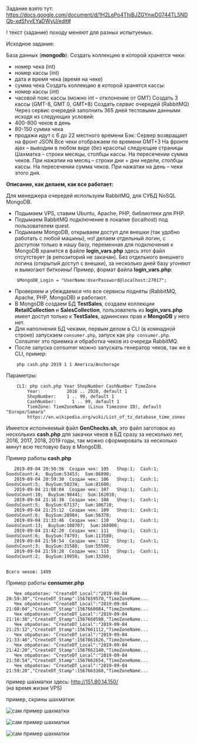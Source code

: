 
Задание взято тут: https://docs.google.com/document/d/1H2LePo4ThiBJZGYnwD0744TL5NDQb-xdSfyvEYaDWyU/edit# 

! текст (задание) походу меняют для разных испытуемых.

Исходное задание:

База данных (**mongodb**):
Создать коллекцию в которой хранятся чеки:
- номер чека (int)
- номер кассы (int)
- дата и время чека (время на чеке)
- сумма чека
Создать коллекцию в которой хранятся кассы:
- номер кассы (int)
- часовой пояс кассы (можно int – отклонение от GMT) 
Создать 3 кассы (GMT-8, GMT 0, GMT+8)
Создать сервис очередей (RabbitMQ)
Через сервис очередей заполнить 365 дней тестовыми данными исходя из следующих условий:
- 400-800 чеков в день
- 80-150 сумма чека
- продажи идут с 6 до 22 местного времени
Бэк:
Сервер возвращает на фронт JSON
Все чеки отображаем по времени GMT+3
На фронте ajax – выводим в любом виде (без красоты) следующие страницы
 Шахматка – строки месяцы, столбцы кассы. На пересечении сумма чеков. 
 При нажатии на месяц – строки дни + дни недели, столбцы кассы. На пересечении сумма чеков.
 При нажатии на день – чеки этого дня.
 



**Описание, как делаем, как все работает:**

Для менеджера очередей используем RabbitMQ, для СУБД NoSQL MongoDB.
- Подымаем VPS, ставим Ubuntu, Apache, PHP, библиотеки для PHP.
- Подымаем RabbitMQ подключение в локалке (localhost) под пользователем quest.
- Подымаем MongoDB, открываем доступ для внешки (так удобно работать с любой машины), 
но! делаем отдельный логин, с доступом только в нашу базу, переменная для подключения 
к MongoDB хранится в файле **login_vars.php** здесь этот файл отсутствует (в репозиторий не закачан).
Без отдельного внешнего логина (открытый доступ с внешки), за несколько дней базу угоняют и вымогают биткоины!
Пример, формат файла **login_vars.php**:
```
	$MongoDB_Login = "UserName:UserPassword@localhost:27017";
```

- Проверяем и убеждаемся что все сервисы подняты (RabbitMQ, Apache, PHP, MongoDB) и работают.
- В MongoDB создаем БД **TestSales**, создаем коллекции **RetailCollection** и **SalesCollection**, 
пользователь из **login_vars.php** имеет доступ только к **TestSales**, админских прав к **MongoDB** у него нет.
- Для наполнения БД чеками, первым делом в CLI (в комнадной строке) запускаем ```consumer.php```, 
запуск как  ```php consumer.php```. Consumer это приемка и обработка чеков из очереди RabbitMQ.
- После запуска consumer можно запускать генератор чеков, так же в CLI, пример: 
``` 
	php cash.php 2019 1 1 America/Anchorage 
```

Параметры:
```
	CLI: php cash.php Year ShopNumber CashNumber TimeZone
		Year:          2016 .. 2020, default 1
		ShopNumber:    1 .. 99, default 1
		CashNumber:      1 .. 99, default 1
		TiemZone: TiemZoneName (Linux Timezone ID), default "Europe/Samara"
		https://en.wikipedia.org/wiki/List_of_tz_database_time_zones
```

Имеется исполняемый файл **GenChecks.sh**, это файл заготовок из нескольких **cash.php** для закачки чеков в БД сразу за несколько лет, 2016, 2017, 2018, 2019 годы,
так можно сформировать за несколько минут всю тестовую базу в MongoDB.


Пример работы **cash.php**
```
   2019-09-04 20:50:56  Создан чек: 105   Shop:1;  Cash:1;  GoodsCount:4;  BuySum:53453;  Sum:86890;
   2019-09-04 20:59:30  Создан чек: 106   Shop:1;  Cash:1;  GoodsCount:5;  BuySum:50334;  Sum:81600;
   2019-09-04 21:08:04  Создан чек: 107   Shop:1;  Cash:1;  GoodsCount:10;  BuySum:98441;  Sum:162010;
   2019-09-04 21:16:38  Создан чек: 108   Shop:1;  Cash:1;  GoodsCount:5;  BuySum:67137;  Sum:106710;
   2019-09-04 21:25:12  Создан чек: 109   Shop:1;  Cash:1;  GoodsCount:6;  BuySum:28984;  Sum:56370;
   2019-09-04 21:33:46  Создан чек: 110   Shop:1;  Cash:1;  GoodsCount:13;  BuySum:108707;  Sum:168900;
   2019-09-04 21:42:20  Создан чек: 111   Shop:1;  Cash:1;  GoodsCount:6;  BuySum:74793;  Sum:113580;
   2019-09-04 21:50:54  Создан чек: 112   Shop:1;  Cash:1;  GoodsCount:3;  BuySum:31588;  Sum:55500;
   2019-09-04 21:59:28  Создан чек: 113   Shop:1;  Cash:1;  GoodsCount:2;  BuySum:19950;  Sum:33260;


Всего чеков: 1499
```

Пример работы **consumer.php**
```   Чек обработан: "CreateDT_Local":"2019-09-04 20:50:56","CreateDT_Stamp":1567659056,"TimeZoneName...
   Чек обработан: "CreateDT_Local":"2019-09-04 20:59:30","CreateDT_Stamp":1567659570,"TimeZoneName...
   Чек обработан: "CreateDT_Local":"2019-09-04 21:08:04","CreateDT_Stamp":1567660084,"TimeZoneName...
   Чек обработан: "CreateDT_Local":"2019-09-04 21:16:38","CreateDT_Stamp":1567660598,"TimeZoneName...
   Чек обработан: "CreateDT_Local":"2019-09-04 21:25:12","CreateDT_Stamp":1567661112,"TimeZoneName...
   Чек обработан: "CreateDT_Local":"2019-09-04 21:33:46","CreateDT_Stamp":1567661626,"TimeZoneName...
   Чек обработан: "CreateDT_Local":"2019-09-04 21:42:20","CreateDT_Stamp":1567662140,"TimeZoneName...
   Чек обработан: "CreateDT_Local":"2019-09-04 21:50:54","CreateDT_Stamp":1567662654,"TimeZoneName...
   Чек обработан: "CreateDT_Local":"2019-09-04 21:59:28","CreateDT_Stamp":1567663168,"TimeZoneName...
```

пример шахматки здесь: http://151.80.14.150/  
(на время жизни VPS)


пример, скрины шахматки:

![сам пример шахматки](http://dl3.joxi.net/drive/2019/11/07/0039/0588/2597452/52/96af16ceaf.jpg)


![сам пример шахматки](http://dl4.joxi.net/drive/2019/11/07/0039/0588/2597452/52/ee659a5c3b.jpg)


![сам пример шахматки](http://dl4.joxi.net/drive/2019/11/07/0039/0588/2597452/52/b6e154bfd9.jpg)
